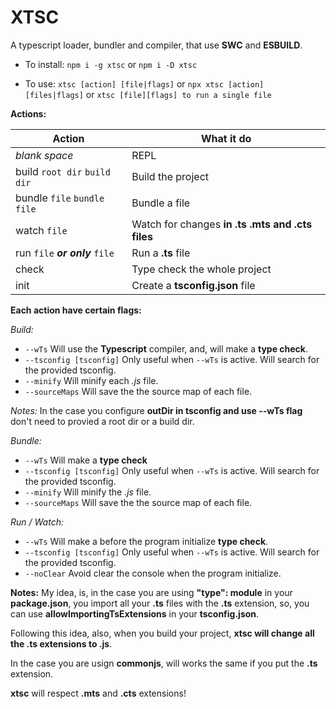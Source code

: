 #  XTSC
  
A typescript loader, bundler and compiler, that use **SWC** and **ESBUILD**.

- To install: `npm i -g xtsc` or `npm i -D xtsc`

- To use: `xtsc [action] [file|flags]` or `npx xtsc [action] [files|flags]` or `xtsc [file][flags] to run a single file`
  
  
**Actions:**

| Action | What it do |
|--------------|--|
| *blank space* | REPL |
| build `root dir`  `build dir` | Build the project |
| bundle `file`  `bundle file` | Bundle a file |
| watch `file` | Watch for changes **in .ts .mts and .cts files** |
| run `file` ***or only*** `file` | Run a **.ts**  file|
| check | Type check the whole project |
| init | Create a **tsconfig.json** file |


**Each action have certain flags:**

*Build:*
    
 - `--wTs` Will use the **Typescript** compiler, and, will make a **type check**.
 - `--tsconfig [tsconfig]` Only useful when `--wTs` is active. Will search for the provided tsconfig.
 - `--minify` Will minify each *.js* file.
 - `--sourceMaps` Will save the the source map of each file.
 
 *Notes:* In the case you configure **outDir in tsconfig and use --wTs flag** don't need to provied a root dir or a build dir.

*Bundle:*
    
 - `--wTs` Will  make a **type check**
 - `--tsconfig [tsconfig]` Only useful when `--wTs` is active. Will search for the provided tsconfig.
 - `--minify` Will minify the *.js* file.
 - `--sourceMaps` Will save the the source map of each file.


*Run / Watch:*
    
 - `--wTs` Will  make a before the program initialize **type check**.
 - `--tsconfig [tsconfig]` Only useful when `--wTs` is active. Will search for the provided tsconfig.
 - `--noClear` Avoid clear the console when the program initialize.
  

**Notes:**
My idea, is, in the case you are using **"type": module** in your **package.json**, you import all your **.ts** files with the **.ts** extension, so, you can use **allowImportingTsExtensions** in your **tsconfig.json**.

Following this idea, also, when you build your project, **xtsc will change all the .ts extensions to .js**.

In the case you are usign **commonjs**, will works the same if you put the **.ts** extension. 

**xtsc** will respect **.mts** and **.cts** extensions!
